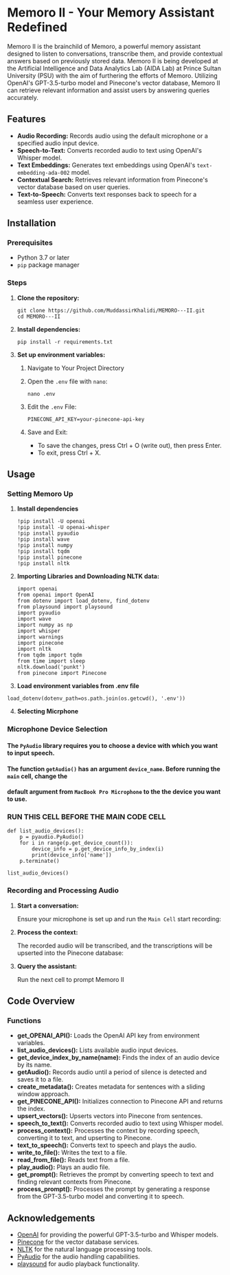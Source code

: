 # Memoro II - Your Memory Assistant Redefined

Memoro II is the brainchild of Memoro, a powerful memory assistant designed to listen to conversations, transcribe them, and provide contextual answers based on previously stored data. 
Memoro II is being developed at the Artificial Intelligence and Data Analytics Lab (AIDA Lab) at Prince Sultan University (PSU) with the aim of furthering the efforts of Memoro. Utilizing OpenAI's GPT-3.5-turbo model and Pinecone's vector database, Memoro II can retrieve relevant information and assist users by answering queries accurately.

## Features

- **Audio Recording:** Records audio using the default microphone or a specified audio input device.
- **Speech-to-Text:** Converts recorded audio to text using OpenAI's Whisper model.
- **Text Embeddings:** Generates text embeddings using OpenAI's `text-embedding-ada-002` model.
- **Contextual Search:** Retrieves relevant information from Pinecone's vector database based on user queries.
- **Text-to-Speech:** Converts text responses back to speech for a seamless user experience.

## Installation

### Prerequisites

- Python 3.7 or later
- `pip` package manager

### Steps

1. **Clone the repository:**

   ```
   git clone https://github.com/MuddassirKhalidi/MEMORO---II.git
   cd MEMORO---II
   ```

2. **Install dependencies:**

   `pip install -r requirements.txt`

3. **Set up environment variables:**

   1. Navigate to Your Project Directory
   2. Open the `.env` file with `nano`:

      `nano .env`
   4. Edit the `.env` File:
      ```OPENAI_API_KEY=your-openai-api-key
      PINECONE_API_KEY=your-pinecone-api-key
      ```
   5. Save and Exit:
      - To save the changes, press Ctrl + O (write out), then press Enter.
      - To exit, press Ctrl + X.

## Usage
### Setting Memoro Up
1. **Install dependencies**
   ```!pip install playsound
   !pip install -U openai
   !pip install -U openai-whisper
   !pip install pyaudio
   !pip install wave
   !pip install numpy
   !pip install tqdm
   !pip install pinecone
   !pip install nltk
   ```
2. **Importing Libraries and Downloading NLTK data:**
   ```import os
   import openai
   from openai import OpenAI
   from dotenv import load_dotenv, find_dotenv
   from playsound import playsound
   import pyaudio
   import wave
   import numpy as np
   import whisper
   import warnings
   import pinecone
   import nltk
   from tqdm import tqdm
   from time import sleep
   nltk.download('punkt')
   from pinecone import Pinecone
    ```
3. **Load environment variables from .env file**
```
load_dotenv(dotenv_path=os.path.join(os.getcwd(), '.env'))
```

4. **Selecting Micrphone**

### Microphone Device Selection

#### The `PyAudio` library requires you to choose a device with which you want to input speech. 

#### The function `getAudio()` has an argument `device_name`. Before running the `main` cell, change the 

#### default argument from `MacBook Pro Microphone` to the the device you want to use. 


### RUN THIS CELL BEFORE THE MAIN CODE CELL
```
def list_audio_devices():
    p = pyaudio.PyAudio()
    for i in range(p.get_device_count()):
        device_info = p.get_device_info_by_index(i)
        print(device_info['name'])
    p.terminate()

list_audio_devices()
```

### Recording and Processing Audio

1. **Start a conversation:**

   Ensure your microphone is set up and run the `Main Cell` start recording:

2. **Process the context:**

   The recorded audio will be transcribed, and the transcriptions will be upserted into the Pinecone database:

3. **Query the assistant:**

   Run the next cell to prompt Memoro II

## Code Overview

### Functions

- **get_OPENAI_API():** Loads the OpenAI API key from environment variables.
- **list_audio_devices():** Lists available audio input devices.
- **get_device_index_by_name(name):** Finds the index of an audio device by its name.
- **getAudio():** Records audio until a period of silence is detected and saves it to a file.
- **create_metadata():** Creates metadata for sentences with a sliding window approach.
- **get_PINECONE_API():** Initializes connection to Pinecone API and returns the index.
- **upsert_vectors():** Upserts vectors into Pinecone from sentences.
- **speech_to_text():** Converts recorded audio to text using Whisper model.
- **process_context():** Processes the context by recording speech, converting it to text, and upserting to Pinecone.
- **text_to_speech():** Converts text to speech and plays the audio.
- **write_to_file():** Writes the text to a file.
- **read_from_file():** Reads text from a file.
- **play_audio():** Plays an audio file.
- **get_prompt():** Retrieves the prompt by converting speech to text and finding relevant contexts from Pinecone.
- **process_prompt():** Processes the prompt by generating a response from the GPT-3.5-turbo model and converting it to speech.


## Acknowledgements

- [OpenAI](https://www.openai.com) for providing the powerful GPT-3.5-turbo and Whisper models.
- [Pinecone](https://www.pinecone.io) for the vector database services.
- [NLTK](https://www.nltk.org) for the natural language processing tools.
- [PyAudio](https://people.csail.mit.edu/hubert/pyaudio/) for the audio handling capabilities.
- [playsound](https://github.com/TaylorSMarks/playsound) for audio playback functionality.
